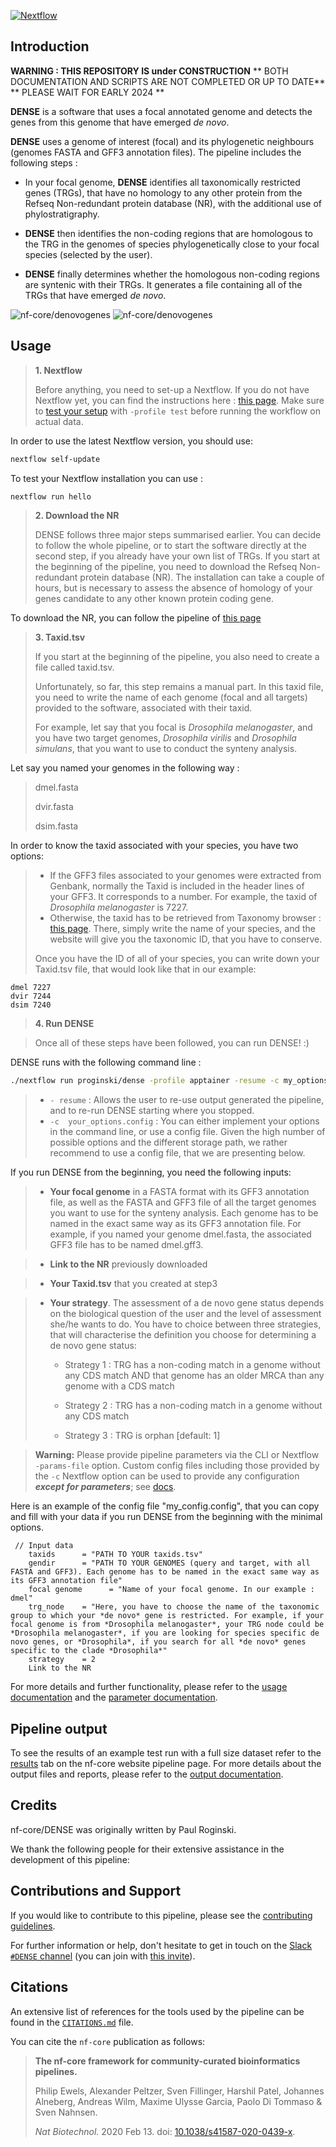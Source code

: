 [![Nextflow](https://img.shields.io/badge/nextflow%20DSL2-%E2%89%A523.04.0-23aa62.svg)](https://www.nextflow.io/)

## Introduction

**WARNING : THIS REPOSITORY IS under CONSTRUCTION**
** BOTH DOCUMENTATION AND SCRIPTS ARE NOT COMPLETED OR UP TO DATE**
** PLEASE WAIT FOR EARLY 2024 **

**DENSE** is a software that uses a focal annotated genome and detects the genes from this genome that have emerged *de novo*.

**DENSE** uses a genome of interest (focal) and its phylogenetic neighbours (genomes FASTA and GFF3 annotation files). The pipeline includes the following steps :

* In your focal genome, **DENSE** identifies all taxonomically restricted genes (TRGs), that have no homology to any other protein from the Refseq Non-redundant protein database (NR), with the additional use of phylostratigraphy.
  
* **DENSE** then identifies the non-coding regions that are homologous to the TRG in the genomes of species phylogenetically close to your focal species (selected by the user).
  
* **DENSE** finally determines whether the homologous non-coding regions are syntenic with their TRGs. It generates a file containing all of the TRGs that have emerged *de novo*.

![nf-core/denovogenes](docs/images/flowchart_vs5.png) ![nf-core/denovogenes](docs/images/flowchart_vs5.png#gh-dark-mode-only)

<!-- TODO nf-core: Include a figure that guides the user through the major workflow steps. Many nf-core
     workflows use the "tube map" design for that. See https://nf-co.re/docs/contributing/design_guidelines#examples for examples.   -->

## Usage

> **1. Nextflow**
> 
> Before anything, you need to set-up a Nextflow.
If you do not have Nextflow yet, you can find the instructions here : [this page](https://www.nextflow.io/docs/latest/getstarted.html). Make sure to [test your setup](https://nf-co.re/docs/usage/introduction#how-to-run-a-pipeline)
> with `-profile test` before running the workflow on actual data.

<!-- TODO nf-core: Describe the minimum required steps to execute the pipeline, e.g. how to prepare samplesheets.
     Explain what rows and columns represent. For instance (please edit as appropriate):

First, prepare a samplesheet with your input data that looks as follows:

`samplesheet.csv`:

```csv
sample,fastq_1,fastq_2
CONTROL_REP1,AEG588A1_S1_L002_R1_001.fastq.gz,AEG588A1_S1_L002_R2_001.fastq.gz
```

Each row represents a fastq file (single-end) or a pair of fastq files (paired end).

-->
In order to use the latest Nextflow version, you should use:
```bash
nextflow self-update
```

To test your Nextflow installation you can use : 
```bash
nextflow run hello
```

> **2. Download the NR**
> 
>DENSE follows three major steps summarised earlier. You can decide to follow the whole pipeline, or to start the software directly at the second step, if you already have your own list of TRGs. If you start at the beginning of the pipeline, you need to download the Refseq Non-redundant protein database  (NR). The installation can take a couple of hours, but is necessary to assess the absence of homology of your genes candidate to any other known protein coding gene.
>
To download the NR, you can follow the pipeline of [this page](https://github.com/josuebarrera/GenEra/wiki/Setting-up-the-database(s))
>
> 
> **3. Taxid.tsv**
>
> If you start at the beginning of the pipeline, you also need to create a file called taxid.tsv.
>
> Unfortunately, so far, this step remains a manual part. In this taxid file, you need to write the name of each genome (focal and all targets) provided to the software, associated with their taxid.
>
> For example, let say that you focal is *Drosophila melanogaster*, and you have two target genomes, *Drosophila virilis* and *Drosophila simulans*, that you want to use to conduct the synteny analysis.

 Let say you named your genomes in the following way :
> 
> dmel.fasta
> 
> dvir.fasta
> 
> dsim.fasta
>
 In order to know the taxid associated with your species, you have two options:
>
> * If the GFF3 files associated to your genomes were extracted from Genbank, normally the Taxid is included in the header lines of your GFF3. It corresponds to a number. For example, the taxid of *Drosophila melanogaster* is 7227.
> * Otherwise, the taxid has to be retrieved from Taxonomy browser : [this page](https://www.ncbi.nlm.nih.gov/Taxonomy/Browser/wwwtax.cgi). There, simply write the name of your species, and the website will give you the taxonomic ID, that you have to conserve.
>
> Once you have the ID of all of your species, you can write down your Taxid.tsv file, that would look like that in our example:
```
dmel 7227
dvir 7244
dsim 7240
```

> **4. Run DENSE**

> Once all of these steps have been followed, you can run DENSE! :)
>
DENSE runs with the following command line : 

```bash
./nextflow run proginski/dense -profile apptainer -resume -c my_options.config -r dev

```


> * ` - resume ` : Allows the user to re-use output generated the pipeline, and to re-run DENSE starting where you stopped.
> * ` -c  your_options.config ` : You can either implement your options in the command line, or use a config file. Given the high number of possible options and the different storage path, we rather recommend to use a config file, that we are presenting below.

If you run DENSE from the beginning, you need the following inputs:
> * **Your focal genome** in a FASTA format with its GFF3 annotation file, as well as the FASTA and GFF3 file of all the target genomes you want to use for the synteny analysis. Each genome has to be named in the exact same way as its GFF3 annotation file. For example, if you named your genome dmel.fasta, the associated GFF3 file has to be named dmel.gff3.

> * **Link to the NR** previously downloaded

> * **Your Taxid.tsv** that you created at step3

> * **Your strategy**. The assessment of a de novo gene status depends on the biological question of the user and the level of assessment she/he wants to do. You have to choice between three strategies, that will characterise the definition you choose for determining a de novo gene status:
>   * Strategy 1 : TRG has a non-coding match in a genome without any CDS match AND that genome has an older MRCA than any genome with a CDS match
>   
>   * Strategy 2 : TRG has a non-coding match in a genome without any CDS match
>
>   * Strategy 3 : TRG is orphan [default: 1] 

>
> **Warning:**
> Please provide pipeline parameters via the CLI or Nextflow `-params-file` option. Custom config files including those
> provided by the `-c` Nextflow option can be used to provide any configuration _**except for parameters**_;
> see [docs](https://nf-co.re/usage/configuration#custom-configuration-files).

Here is an example of the config file "my_config.config", that you can copy and fill with your data if you run DENSE from the beginning with the minimal options.

```
 // Input data
    taxids      = "PATH TO YOUR taxids.tsv"
    gendir      = "PATH TO YOUR GENOMES (query and target, with all FASTA and GFF3). Each genome has to be named in the exact same way as its GFF3 annotation file"
    focal genome      = "Name of your focal genome. In our example : dmel"  
    trg_node    = "Here, you have to choose the name of the taxonomic group to which your *de novo* gene is restricted. For example, if your focal genome is from *Drosophila melanogaster*, your TRG node could be *Drosophila melanogaster*, if you are looking for species specific de novo genes, or *Drosophila*, if you search for all *de novo* genes specific to the clade *Drosophila*"
    strategy    = 2
    Link to the NR

```

For more details and further functionality, please refer to the [usage documentation](https://nf-co.re/DENSE/usage) and the [parameter documentation](https://nf-co.re/DENSE/parameters).

## Pipeline output

To see the results of an example test run with a full size dataset refer to the [results](https://nf-co.re/DENSE/results) tab on the nf-core website pipeline page.
For more details about the output files and reports, please refer to the
[output documentation](https://nf-co.re/DENSE/output).

## Credits

nf-core/DENSE was originally written by Paul Roginski.

We thank the following people for their extensive assistance in the development of this pipeline:

<!-- TODO nf-core: If applicable, make list of people who have also contributed -->

## Contributions and Support

If you would like to contribute to this pipeline, please see the [contributing guidelines](.github/CONTRIBUTING.md).

For further information or help, don't hesitate to get in touch on the [Slack `#DENSE` channel](https://nfcore.slack.com/channels/DENSE) (you can join with [this invite](https://nf-co.re/join/slack)).

## Citations

<!-- TODO nf-core: Add citation for pipeline after first release. Uncomment lines below and update Zenodo doi and badge at the top of this file. -->
<!-- If you use  nf-core/DENSE for your analysis, please cite it using the following doi: [10.5281/zenodo.XXXXXX](https://doi.org/10.5281/zenodo.XXXXXX) -->

<!-- TODO nf-core: Add bibliography of tools and data used in your pipeline -->

An extensive list of references for the tools used by the pipeline can be found in the [`CITATIONS.md`](CITATIONS.md) file.

You can cite the `nf-core` publication as follows:

> **The nf-core framework for community-curated bioinformatics pipelines.**
>
> Philip Ewels, Alexander Peltzer, Sven Fillinger, Harshil Patel, Johannes Alneberg, Andreas Wilm, Maxime Ulysse Garcia, Paolo Di Tommaso & Sven Nahnsen.
>
> _Nat Biotechnol._ 2020 Feb 13. doi: [10.1038/s41587-020-0439-x](https://dx.doi.org/10.1038/s41587-020-0439-x).
